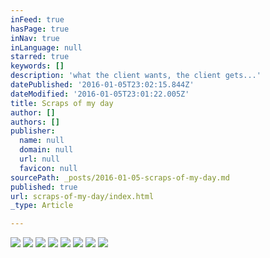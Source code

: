 ```yaml
---
inFeed: true
hasPage: true
inNav: true
inLanguage: null
starred: true
keywords: []
description: 'what the client wants, the client gets...'
datePublished: '2016-01-05T23:02:15.844Z'
dateModified: '2016-01-05T23:01:22.005Z'
title: Scraps of my day
author: []
authors: []
publisher:
  name: null
  domain: null
  url: null
  favicon: null
sourcePath: _posts/2016-01-05-scraps-of-my-day.md
published: true
url: scraps-of-my-day/index.html
_type: Article

---
```

![](https://the-grid-user-content.s3-us-west-2.amazonaws.com/4c28b1c4-4fac-4574-99e3-77b1ace964f4.jpg)
![](https://the-grid-user-content.s3-us-west-2.amazonaws.com/092e50ea-5ed8-4d47-9b97-ced39e0fc336.jpg)
![](https://the-grid-user-content.s3-us-west-2.amazonaws.com/cee32665-6f12-4b85-a934-1ab0df0c5bb2.jpg)
![](https://the-grid-user-content.s3-us-west-2.amazonaws.com/e18e5101-9d52-430e-9522-e93ccbf97cb5.jpg)
![](https://the-grid-user-content.s3-us-west-2.amazonaws.com/012560b3-707d-480f-b359-5450f443f11c.jpg)
![](https://the-grid-user-content.s3-us-west-2.amazonaws.com/f2a04a6b-904d-439b-9f5a-bd962a34f427.jpg)
![](https://the-grid-user-content.s3-us-west-2.amazonaws.com/ca7fff0d-320c-4c6d-9b2c-1c449b178989.jpg)
![](https://the-grid-user-content.s3-us-west-2.amazonaws.com/e63156e6-3997-4394-8582-17b0a7bdf7c0.jpg)